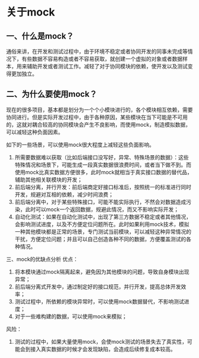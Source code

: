 # 关于mock
## 一、什么是mock？
通俗来讲，在开发和测试过程中，由于环境不稳定或者协同开发的同事未完成等情况下，有些数据不容易构造或者不容易获取，就创建一个虚拟的对象或者数据样本，用来辅助开发或者测试工作。减轻了对于协同模块的依赖，使开发以及测试变得更加独立。

## 二、为什么要使用mock？
现在的很多项目，基本都是划分为一个个小模块进行的，各个模块相互依赖，需要协同进行。但是实际开发过程中，由于各种原因，某些模块在当下可能是不可用的，这就对耦合较高的协同模块会产生不良影响，而使用mock，制造模拟数据，可以减轻这种负面因素。

如下的一些场景，可以使用mock很大程度上减轻这些负面影响。
1. 所需要数据难以获取（比如后端接口没写好，异常、特殊场景的数据）：这些特殊情况和场景下，可能生成一段真实数据很浪费时间，或者当下做不到。而使用mock比真实数据方便很多，此时mock就相当于真实接口数据的替代品，辅助其他相关联模块的开发；
1. 前后端分离，并行开发：前后端商定好接口标准后，按照统一的标准进行同时开发，规避对互相的依赖，减少时间浪费；
1. 前后端分离中，对于某些特殊接口，可能不能实际执行，不然会对数据造成污染，此时可以mock一个返回数据，规避此情况，而又不影响实际开发；
1. 自动化测试：如果在自动化测试中，出现了第三方数据不稳定或者其他情况，会影响测试进度，以及不方便定位问题所在。此时如果利用mock技术，模拟一种其他模块都是正常的场景，专门测试当前模块，可以减轻这种异常情况的干扰，方便定位问题；并且可以自己创造各种不同的数据，方便覆盖测试的各种情况。

三、mock的优缺点分析
优点：
1. 将本模块通过mock隔离起来，避免因为其他模块的问题，导致自身模块出现异常；
1. 前后端分离式开发中，通过制定好的接口规范，并行开发，提高总体开发效率；
1. 测试过程中，所依赖的模块异常时，可以使用mock数据替代，不影响测试进度；
1. 对于一些难构建的数据，可以使用mock来模拟；

风险：
1. 测试的过程中，如果大量使用mock，会使mock测试的场景失去了真实性，可能会到接入真实数据的时候才会发现缺陷，会造成后续修复成本较高。
